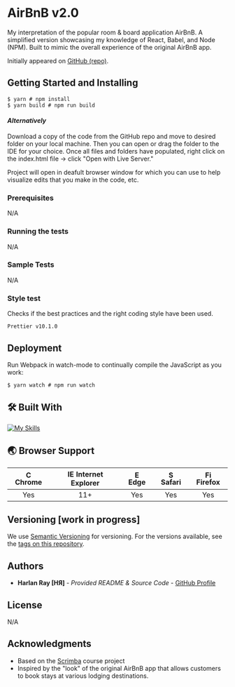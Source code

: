 # AirBnB v2.0

My interpretation of the popular room & board application AirBnB. A simplified version showcasing my knowledge of React, Babel, and Node (NPM). Built to mimic the overall experience of the original AirBnB app.

Initially appeared on [GitHub (repo)](https://github.com/harlanray/AirBnBV2).

## Getting Started and Installing

```
$ yarn # npm install
$ yarn build # npm run build
````
#### *Alternatively*

Download a copy of the code from the GitHub repo and move to desired folder on your local machine. Then you can open or drag the folder to the IDE for your choice. Once all files and folders have populated, right click on the index.html file -> click "Open with Live Server."

Project will open in deafult browser window for which you can use to help visualize edits that you make in the code, etc.

### Prerequisites

N/A

### Running the tests

N/A

### Sample Tests

N/A

### Style test

Checks if the best practices and the right coding style have been used.

    Prettier v10.1.0

## Deployment

Run Webpack in watch-mode to continually compile the JavaScript as you work:

```
$ yarn watch # npm run watch
```

## 🛠️ Built With

[![My Skills](https://skillicons.dev/icons?i=js,react,babel,html,css,bootstrap,vscode)](https://skillicons.dev)

## 🌏 Browser Support

| <img src="https://user-images.githubusercontent.com/1215767/34348387-a2e64588-ea4d-11e7-8267-a43365103afe.png" alt="Chrome" width="16px" height="16px" /> Chrome | <img src="https://user-images.githubusercontent.com/1215767/34348590-250b3ca2-ea4f-11e7-9efb-da953359321f.png" alt="IE" width="16px" height="16px" /> Internet Explorer | <img src="https://user-images.githubusercontent.com/1215767/34348380-93e77ae8-ea4d-11e7-8696-9a989ddbbbf5.png" alt="Edge" width="16px" height="16px" /> Edge | <img src="https://user-images.githubusercontent.com/1215767/34348394-a981f892-ea4d-11e7-9156-d128d58386b9.png" alt="Safari" width="16px" height="16px" /> Safari | <img src="https://user-images.githubusercontent.com/1215767/34348383-9e7ed492-ea4d-11e7-910c-03b39d52f496.png" alt="Firefox" width="16px" height="16px" /> Firefox |
| :---------: | :---------: | :---------: | :---------: | :---------: |
| Yes | 11+ | Yes | Yes | Yes |

## Versioning [work in progress]

We use [Semantic Versioning](http://semver.org/) for versioning. For the versions available, see the [tags on this repository](https://github.com/harlanray/AirBnBV2/releases).

## Authors

  - **Harlan Ray [HЯ]** - *Provided README & Source Code* -
    [GitHub Profile](https://github.com/harlanray)

## License

N/A

## Acknowledgments

  - Based on the [Scrimba](https://scrimba.com/learn/learnreact/section-intro-figma-file-co359499e9b60a56d617d5307) course project 
  - Inspired by the "look" of the original AirBnB app that allows customers to book stays at various lodging destinations.
